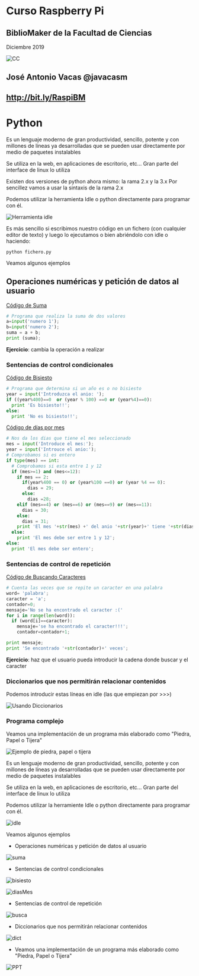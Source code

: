 # Curso Raspberry Pi

## BiblioMaker de la Facultad de Ciencias

Diciembre 2019

![CC](./images/Licencia_CC.png)

## José Antonio Vacas  @javacasm

## http://bit.ly/RaspiBM

# Python


Es un lenguaje moderno de gran productividad, sencillo, potente y con millones de líneas ya desarrolladas que se pueden usar directamente por medio de paquetes instalables

Se utiliza en la web, en aplicaciones de escritorio, etc... Gran parte del interface de linux lo utiliza

Existen dos versiones de python ahora mismo: la rama 2.x y la 3.x
Por sencillez vamos a usar la sintaxis de la rama 2.x

Podemos utilizar la herramienta Idle o python directamente para programar con él.

![Herramienta idle](./images/idle.png)

Es más sencillo si escribimos nuestro código en un fichero (con cualquier editor de texto) y luego lo ejecutamos o bien abriéndolo con idle o haciendo:

    python fichero.py


Veamos algunos ejemplos

## Operaciones numéricas y petición de datos al usuario

[Código de Suma](./codigo/suma.py)

```python
# Programa que realiza la suma de dos valores
a=input('numero 1');
b=input('numero 2');
suma = a + b;
print (suma);
```

**Ejercicio**: cambia la operación a realizar

### Sentencias de control condicionales

[Código de Bisiesto](./codigo/bisiesto.py)

```python
# Programa que determina si un año es o no bisiesto
year = input('Introduzca el anio: ');
if ((year%400)==0  or (year % 100) ==0 or (year%4)==0):
  print 'Es bisiesto!!';
else:
  print 'No es bisiesto!!';
```

[Código de días por mes](./codigo/diasMes.py)

```python
# Nos da los dias que tiene el mes seleccionado
mes = input('Introduce el mes:');
year = input('Introuce el anio:');
# Comprobamos si es entero
if type(mes) == int:
  # Comprobamos si esta entre 1 y 12
  if (mes>=1) and (mes<=12):
    if mes == 2:
      if(year%400 == 0) or (year%100 ==0) or (year %4 == 0):
        dias = 29;
      else:
        dias =28;
    elif (mes==4) or (mes==6) or (mes==9) or (mes==11):
      dias = 30;
    else:
      dias = 31;
    print 'El mes '+str(mes) +' del anio '+str(year)+' tiene '+str(dias)+ ' dias';
  else:
    print 'El mes debe ser entre 1 y 12';
else:
  print 'El mes debe ser entero';
```

### Sentencias de control de repetición

[Código de Buscando Caracteres](./codigo/buscaCaracter.py)

```python
# Cuenta las veces que se repite un caracter en una palabra
word= 'palabra';
caracter = 'a';
contador=0;
mensaje='No se ha encontrado el caracter :('
for i in range(len(word)):
  if (word[i]==caracter):
    mensaje='se ha encontrado el caracter!!!';
    contador=contador+1;

print mensaje;
print 'Se encontrado '+str(contador)+' veces';
```

**Ejercicio**: haz que el usuario pueda introducir la cadena donde buscar y el caracter

### Diccionarios que nos permitirán relacionar contenidos

Podemos introducir estas líneas en idle (las que empiezan por >>>)


![Usando Diccionarios](./images/diccionarios.png)

### Programa complejo

Veamos una implementación de un programa más elaborado como "Piedra, Papel o Tijera"

![Ejemplo de piedra, papel o tijera](./images/PPT.png)


Es un lenguaje moderno de gran productividad, sencillo, potente y con millones de líneas ya desarrolladas que se pueden usar directamente por medio de paquetes instalables

Se utiliza en la web, en aplicaciones de escritorio, etc... Gran parte del interface de linux lo utiliza


Podemos utilizar la herramiente Idle o python directamente para programar con él.

![idle](./imagenes/idle.png)

Veamos algunos ejemplos

* Operaciones numéricas y petición de datos al usuario

![suma](./imagenes/suma.png)

* Sentencias de control condicionales

![bisiesto](./imagenes/bisiesto.png)

![diasMes](./imagenes/diasMes.png)

* Sentencias de control de repetición

![busca](./imagenes/buscaCaracter.png)

* Diccionarios que nos permitirán relacionar contenidos

![dict](./imagenes/diccionarios.png)

* Veamos una implementación de un programa más elaborado como "Piedra, Papel o Tijera"

![PPT](./imagenes/PPT.png)
